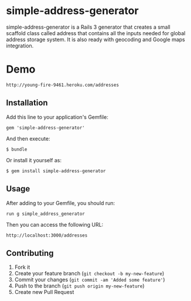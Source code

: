 # simple-address-generator

simple-address-generator is a Rails 3 generator that creates a small scaffold class called address that contains all the inputs needed for global address storage system. It is also ready with geocoding and Google maps integration.

# Demo

    http://young-fire-9461.heroku.com/addresses

## Installation

Add this line to your application's Gemfile:

    gem 'simple-address-generator'

And then execute:

    $ bundle

Or install it yourself as:

    $ gem install simple-address-generator

## Usage

After adding to your Gemfile, you should run:

    run g simple_address_generator

Then you can access the following URL:

    http://localhost:3000/addresses

## Contributing

1. Fork it
2. Create your feature branch (`git checkout -b my-new-feature`)
3. Commit your changes (`git commit -am 'Added some feature'`)
4. Push to the branch (`git push origin my-new-feature`)
5. Create new Pull Request
